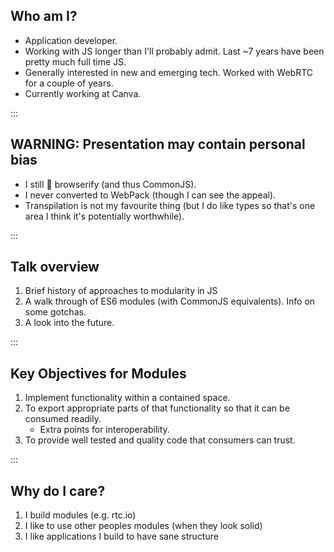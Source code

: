 ## Who am I?

- Application developer.
- Working with JS longer than I'll probably admit.  Last ~7 years have been pretty much full time JS.
- Generally interested in new and emerging tech. Worked with WebRTC for a couple of years.
- Currently working at Canva.

:::

## WARNING: Presentation may contain personal bias

- I still 💖 browserify (and thus CommonJS).
- I never converted to WebPack (though I can see the appeal).
- Transpilation is not my favourite thing (but I do like types so that's one area I think it's potentially worthwhile).

:::

## Talk overview

1. Brief history of approaches to modularity in JS
2. A walk through of ES6 modules (with CommonJS equivalents). Info on some gotchas.
3. A look into the future.

:::

## Key Objectives for Modules

1. Implement functionality within a contained space.
2. To export appropriate parts of that functionality so that it can be consumed readily.
   - Extra points for interoperability.
3. To provide well tested and quality code that consumers can trust.

:::

## Why do I care?

1. I build modules (e.g. rtc.io)
2. I like to use other peoples modules (when they look solid)
3. I like applications I build to have sane structure
